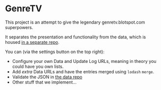 # GenreTV

This project is an attempt to give the legendary genretv.blotspot.com superpowers.

It separates the presentation and functionality from the data, which is housed [in a separate repo](/genretv/data).

You can (via the settings button on the top right):

- Configure your own Data and Update Log URLs, meaning in theory you could have you own lists.
- Add _extra_ Data URLs and have the entries merged using `lodash` `merge`.
- Validate the JSON in [the data repo](/genretv/data)
- Other stuff that we implement...
